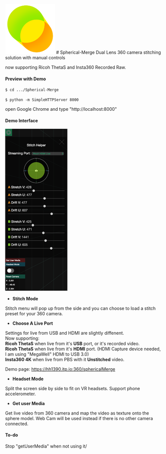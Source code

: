 <img src="https://github.com/Rubinhuang9239/Spherical-Merge/blob/master/icon.png" width="160"/>
# Spherical-Merge
Dual Lens 360 camera stitching solution with manual controls

now supporting Ricoh ThetaS and Insta360 Recorded Raw.

<h4>Preview with Demo</h4>

```
$ cd .../Spherical-Merge

$ python -m SimpleHTTPServer 8000
```
open Google Chrome and type "http://localhost:8000"

<h4>Demo Interface</h4>

<img src="https://github.com/Rubinhuang9239/Spherical-Merge/blob/master/interface.png" width="200"/>

* <b>Stitch Mode</b>

Stitch menu will pop up from the side and you can choose to load a stitch preset for your 360 camera.

* <b>Choose A Live Port</b>

Settings for live from USB and HDMI are slightly diffenent.
<br />
Now supporting:
<br /><b>Ricoh ThetaS</b> when live from it's <b>USB</b> port, or it's recorded video.
<br /><b>Ricoh ThetaS</b> when live from it's <b>HDMI</b> port. (HDMI Capture device needed, I am using "MegaWell" HDMI to USB 3.0)
<br /><b>Insta360 4K</b> when live from PBS with it <b>Unstitched</b> video.

Demo page: https://hh1390.itp.io:360/sphericalMerge

* <b>Headset Mode</b>

Split the screen side by side to fit on VR headsets. Support phone accelerometer.

* <b>Get user Media</b>

Get live video from 360 camera and map the video as texture onto the sphere model.
Web Cam will be used instead if there is no other camera connected.

<h4>To-do</h4>
Stop "getUserMedia" when not using it/

